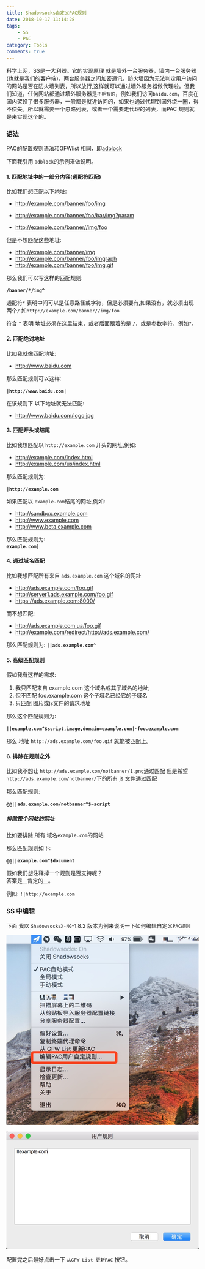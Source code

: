 ```yaml
---
title: Shadowsocks自定义PAC规则
date: 2018-10-17 11:14:28
tags:
	- SS
	- PAC
category: Tools
comments: true
---
```

科学上网，SS是一大利器。它的实现原理 就是墙外一台服务器，墙内一台服务器(也就是我们的客户端)，两台服务器之间加密通讯，防火墙因为无法判定用户访问的网站是否在防火墙列表，所以放行,这样就可以通过墙外服务器做代理啦。但我们知道，任何网站都通过墙外服务器是`不明智的`，例如我们访问`baidu.com`，百度在国内架设了很多服务器，一般都是就近访问的，如果也通过代理到国外绕一圈，得不偿失。所以就需要一个忽略列表，或者一个需要走代理的列表，而PAC 规则就是来实现这个的。

### 语法  
PAC的配置规则语法和GFWlist 相同，即[adblock](https://adblockplus.org/en/filter-cheatsheet)   

下面我引用 `adblock`的示例来做说明。

#### 1. 匹配地址中的一部分内容(通配符匹配)  
比如我们想匹配以下地址:

- http://example.com/banner/foo/img
+ http://example.com/banner/foo/bar/img?param
* http://example.com/banner//img/foo

但是不想匹配这些地址:

- http://example.com/banner/img
- http://example.com/banner/foo/imgraph
- http://example.com/banner/foo/img.gif

那么我们可以写这样的匹配规则:  

__`/banner/*/img^`__  

通配符`*` 表明中间可以是任意路径或字符，但是必须要有,如果没有，就必须出现两个`/` 如`http://example.com/banner//img/foo`  

符合 `^`  表明 地址必须在这里结束，或者后面跟着的是 `/`，或是参数字符，例如`?`。  

#### 2. 匹配绝对地址  
 
比如我就像匹配地址:  

- http://www.baidu.com

那么匹配规则可以这样:  

__`|http://www.baidu.com|`__  

在该规则下 以下地址就无法匹配:  

- http://www.baidu.com/logo.jpg

#### 3. 匹配开头或结尾  

比如我想匹配以 `http://example.com` 开头的网址,例如:  

- http://example.com/index.html
- http://example.com/us/index.html

那么匹配规则为:   

__`|http://example.com`__  

如果匹配以 `example.com`结尾的网址,例如:  

- http://sandbox.example.com
- http://www.example.com
- http://www.beta.example.com

那么匹配规则为:  
__`example.com|`__  

#### 4. 通过域名匹配  
比如我想匹配所有来自 `ads.example.com` 这个域名的网址  

- http://ads.example.com/foo.gif
- http://server1.ads.example.com/foo.gif
- https://ads.example.com:8000/

而不想匹配:  

- http://ads.example.com.ua/foo.gif
- http://example.com/redirect/http://ads.example.com/

那么匹配规则为: __`||ads.example.com^`__ 

#### 5. 高级匹配规则  

假如我有这样的需求:

1. 我只匹配来自 example.com 这个域名或其子域名的地址;
2. 但不匹配 foo.example.com 这个子域名已经它的子域名
3. 只匹配 图片或js文件的请求地址

那么这个匹配规则为:

__`||example.com^$script,image,domain=example.com|~foo.example.com`__  

那么 地址 `http://ads.example.com/foo.gif` 就能被匹配上。

#### 6. 排除在规则之外  

比如我不想让 `http://ads.example.com/notbanner/1.png`通过匹配
但是希望 `http://ads.example.com/notbanner/`下的所有 js 文件通过匹配

那么匹配规则:  

__`@@||ads.example.com/notbanner^$~script`__

##### 排除整个网站的网址

比如要排除 所有 域名`example.com`的网站

那么匹配规则如下:  

__`@@||example.com^$document`__

假如我们想注释掉一个规则是否支持呢？    
答案是__肯定的__。  

例如: `!|http://example.com`  

### SS 中编辑
下面 我以 `ShadowsocksX-NG`-1.8.2 版本为例来说明一下如何编辑自定义`PAC规则`

![](/img/ss/ss_1.jpg "")

![](/img/ss/ss_2.jpg "")

配置完之后最好点击一下 `从GFW List 更新PAC` 按钮。









